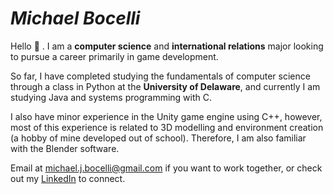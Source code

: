 # *Michael Bocelli*
Hello 👋 . I am a **computer science** and **international relations** major looking to pursue a career primarily in game development.

So far, I have completed studying the fundamentals of computer science through a class in Python at the **University of Delaware**, and currently I am
studying Java and systems programming with C.

I also have minor experience in the Unity game engine using C++, however, most of this experience is related to 3D modelling and environment creation (a hobby of mine developed out of school). Therefore, I am also familiar with the Blender software.

Email at michael.j.bocelli@gmail.com if you want to work together, or check out my [LinkedIn](https://www.linkedin.com/in/michael-bocelli/) to connect.
